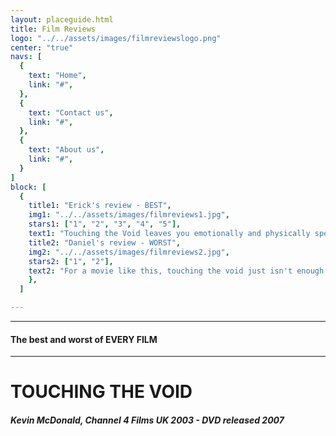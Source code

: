 ```yaml
---
layout: placeguide.html
title: Film Reviews
logo: "../../assets/images/filmreviewslogo.png"
center: "true"
navs: [
  {
    text: "Home",
    link: "#",
  },
  {
    text: "Contact us",
    link: "#",
  },
  {
    text: "About us",
    link: "#",
  }
]
block: [
  {
    title1: "Erick's review - BEST",
    img1: "../../assets/images/filmreviews1.jpg",
    stars1: ["1", "2", "3", "4", "5"],
    text1: "Touching the Void leaves you emotionally and physically spent, and grateful it was only a movie, not a mountain, you had to endure. Two men, Yates and Simpson, dare to challenge one of the most difficult environments on the planet, using as little equipment as possible. Their story alone would make anything worth sitting through, but is complemented here by a gripping narrative, superb reconstructions, and some absolutely astonishing cinematography. Their story shows the human capacity to withstand what will seem to you like some of the most unbelievable conditions, to make the hardest decision you can ever imagine, and to keep going despite everything- and this documentary renders the entire situtation in stunning clarity. It's a film no-one should miss. Most movies of this type re-create the action far from the actual scene of the crime, but Macdonald has invented a new subgenre: a docudrama in which the docu and the drama are equally authentic. And even if most of us can only imagine how it feels to climb a mountain, we can all empathise with the mountaineer's reluctance to get out of a warm sleeping bag to make the first cup of tea of the day. As a result, when we come to the great questions of the film- the choice of abandoning a friend to certain death or facing one's own; crawling in agony for miles over rocks and ice; realizing that, whatever happens, help won't come; and, driven by determination not to go down without a fight, surviving against all odds to tell the tale - we are utterly engaged and enthralled. After trying to pull Simpson up for over an hour, Yates cut the rope. And we all understand why.The real strength of the film lies in its capacity to make you realise how through sheer willpower and determination human beings are capable of very extraordinary things; you will be a better person for having seen this film.",
    title2: "Daniel's review - WORST",
    img2: "../../assets/images/filmreviews2.jpg",
    stars2: ["1", "2"],
    text2: "For a movie like this, touching the void just isn't enough. It has to touch the audience, too. It fails utterly to do so. I suppose if you are a mountaineer you might conceivably find it wonderful. But most of us aren't, and have better things to do with our days than waste time on meaningless macho adventuring. Before we talk about the film, let's be clear about the endeavour the film narrates: if I were to embark on a trip along a remote motorway, in blizzard conditions, without taking a shovel or any water with me, I would rightly be branded an idiot. This is more or less what our two intrepid mountain boys do, only at higher altitude: so I will not concede that this dangerously foolish escapade is in any way the pinnacle of human endeavour that many seem to think it. In a world where human suffering is rife, this account of a foolish recreational pursuit gone desperately awry just seems vainglorious and shallow. In fairness, at one point in the film Simpson admits that the expedition was under-prepared, and I suppose it is to his credit that he tells his story in such a way that we understand quite clearly that the disaster was completely avoidable. Don't, whatever you do, believe the hype about this silly journey. This reconstruction of the mid-eighties mountain climb in the Andes was a pretty boring couple of hours, made much worse by the appearance of the two original climbers, Simon Yates and Joe Simpson. They don't seem interested in the film. They're just there for the close-ups, it seems. And after two hours, I still don't know which of the two is the more self-absorbed, mixed up or belligerent. Neither is in any way likeable- and though I think on balance Simpson would never have cut the rope, if their situations had been reversed- but in the end I just don't care. They're each as boring as the other. When it comes down to it, the expedition and the film are of a piece: deathly dull. If you are an intelligent rational human being, they just don't make it at all. The feeling is entirely wrong, the 'action' sequences don't look as though they are real and I had the constant feeling (despite wanting initially at least to be fully taken in) that I was always watching something where there was a camera crew, sound guys and post production effects spliced on. The expedition was hype, and so is the film. See it if you must, but you will be very disappointed.",
    },
  ]

---
```


***
#### The best and worst of	EVERY FILM
***

# TOUCHING THE VOID
##### Kevin McDonald, Channel 4 Films UK 2003 - DVD released 2007
